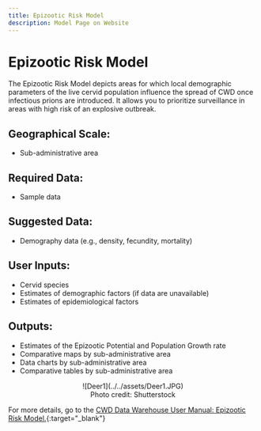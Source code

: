 ```yaml
---
title: Epizootic Risk Model
description: Model Page on Website
---
```


# **Epizootic Risk Model**

The Epizootic Risk Model depicts areas for which local demographic parameters of the live cervid population influence the spread of CWD once infectious prions are introduced. It allows you to prioritize surveillance in areas with high risk of an explosive outbreak. 

## Geographical Scale: 
* Sub-administrative area

## Required Data: 
* Sample data

## Suggested Data: 
* Demography data (e.g., density, fecundity, mortality)

## User Inputs: 
* Cervid species
* Estimates of demographic factors (if data are unavailable)
* Estimates of epidemiological factors

## Outputs: 
* Estimates of the Epizootic Potential and Population Growth rate
* Comparative maps by sub-administrative area
* Data charts by sub-administrative area
* Comparative tables by sub-administrative area

<center>![Deer1](../../assets/Deer1.JPG)</center>
<center><figcaption>Photo credit: Shutterstock </figcaption></center>

For more details, go to the [CWD Data Warehouse User Manual: Epizootic Risk Model.](https://pages.github.coecis.cornell.edu/CWHL/CWD-Data-Warehouse/epizootic-risk.html){:target="_blank"}